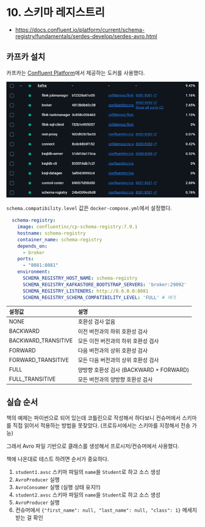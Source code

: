 # 10. 스키마 레지스트리

* https://docs.confluent.io/platform/current/schema-registry/fundamentals/serdes-develop/serdes-avro.html

## 카프카 설치

카프카는 [Confluent Platform](https://docs.confluent.io/platform/current/get-started/platform-quickstart.html)에서 제공하는 도커를 사용했다.

![docker.png](assets/docker.png)

`schema.compatibility.level` 값은 `docker-compose.yml`에서 설정했다.

```yaml
  schema-registry:
    image: confluentinc/cp-schema-registry:7.9.1
    hostname: schema-registry
    container_name: schema-registry
    depends_on:
      - broker
    ports:
      - "8081:8081"
    environment:
      SCHEMA_REGISTRY_HOST_NAME: schema-registry
      SCHEMA_REGISTRY_KAFKASTORE_BOOTSTRAP_SERVERS: 'broker:29092'
      SCHEMA_REGISTRY_LISTENERS: http://0.0.0.0:8081
      SCHEMA_REGISTRY_SCHEMA_COMPATIBILITY_LEVEL: 'FULL' # 여기
```

| 설정값                 | 설명                              |
|:--------------------|:--------------------------------|
| NONE                | 호환성 검사 없음                       |
| BACKWARD            | 이전 버전과의 하위 호환성 검사               |
| BACKWARD_TRANSITIVE | 모든 이전 버전과의 하위 호환성 검사            |
| FORWARD             | 다음 버전과의 상위 호환성 검사               |
| FORWARD_TRANSITIVE  | 모든 다음 버전과의 상위 호환성 검사            |
| FULL                | 양방향 호환성 검사 (BACKWARD + FORWARD) |
| FULL_TRANSITIVE     | 모든 버전과의 양방향 호환성 검사              |


## 실습 순서

책의 예제는 파이썬으로 되어 있는데 코틀린으로 작성해서 하다보니 컨슈머에서 스키마를 직접 읽어서 적용하는 방법을 못찾았다. (프로듀서에서는 스키마를 지정해서 전송 가능)

그래서 Avro 파일 기반으로 클래스를 생성해서 프로시저/컨슈머에서 사용했다.

책에 나온대로 테스트 하려면 순서가 중요하다.

1. `student1.avsc` 스키마 파일의 `name`을 `Student`로 하고 소스 생성
2. `AvroProducer` 실행
3. `AvroConsumer` 실행 (실행 상태 유지!!)
4. `student2.avsc` 스키마 파일의 `name`을 `Student`로 하고 소스 생성
5. `AvroProducer` 실행
6. 컨슈머에서 `{"first_name": null, "last_name": null, "class": 1}` 메세지 받는 걸 확인
